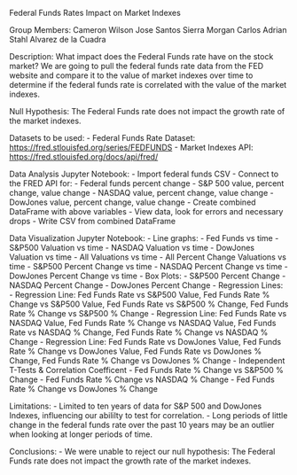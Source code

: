 Federal Funds Rates Impact on Market Indexes

Group Members:
Cameron Wilson
Jose Santos
Sierra Morgan
Carlos Adrian Stahl Alvarez de la Cuadra

Description:
What impact does the Federal Funds rate have on the stock market? We are going to pull the federal funds rate data from the FED website and compare it to the value of market indexes over time to determine if the federal funds rate is correlated with the value of the market indexes.

Null Hypothesis:
The Federal Funds rate does not impact the growth rate of the market indexes.

Datasets to be used:
    - Federal Funds Rate Dataset: https://fred.stlouisfed.org/series/FEDFUNDS
    - Market Indexes API: https://fred.stlouisfed.org/docs/api/fred/

Data Analysis Jupyter Notebook:
    - Import federal funds CSV
    - Connect to the FRED API for:
        - Federal funds percent change
        - S&P 500 value, percent change, value change
        - NASDAQ value, percent change, value change
        - DowJones value, percent change, value change
    - Create combined DataFrame with above variables
    - View data, look for errors and necessary drops
    - Write CSV from combined DataFrame

Data Visualization Jupyter Notebook:
    - Line graphs: 
        - Fed Funds vs time
        - S&P500 Valuation vs time
        - NASDAQ Valuation vs time
        - DowJones  Valuation vs time
        - All Valuations vs time
        - All Percent Change Valuations vs time
        - S&P500 Percent Change vs time
        - NASDAQ Percent Change vs time
        - DowJones Percent Change vs time
    - Box Plots:
        - S&P500 Percent Change
        - NASDAQ Percent Change
        - DowJones Percent Change
    - Regression Lines:
        - Regression Line: Fed Funds Rate vs S&P500 Value, Fed Funds Rate % Change vs S&P500 Value, Fed Funds Rate vs S&P500 % Change, Fed Funds Rate % Change vs S&P500 % Change
        - Regression Line: Fed Funds Rate vs NASDAQ Value, Fed Funds Rate % Change vs NASDAQ Value, Fed Funds Rate vs NASDAQ % Change, Fed Funds Rate % Change vs NASDAQ % Change
        - Regression Line: Fed Funds Rate vs DowJones Value, Fed Funds Rate % Change vs DowJones Value, Fed Funds Rate vs DowJones % Change, Fed Funds Rate % Change vs DowJones % Change
    - Independent T-Tests & Correlation Coefficent
        - Fed Funds Rate % Change vs S&P500 % Change
        - Fed Funds Rate % Change vs NASDAQ % Change 
        - Fed Funds Rate % Change vs DowJones % Change

Limitations: 
    - Limited to ten years of data for S&P 500 and DowJones Indexes, influencing our abililty to test for correlation.
    - Long periods of little change in the federal funds rate over the past 10 years may be an outlier when looking at longer periods of time.
    
    
Conclusions:
    - We were unable to reject our null hypothesis: The Federal Funds rate does not impact the growth rate of the market indexes.
